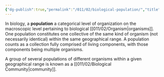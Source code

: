 ```yaml
---
{"dg-publish":true,"permalink":"/011/02/biological-population/","title":"Population (Biology)","tags":["BIOL305","BIOL412","BIOL422"],"noteIcon":"1","created":"2024-10-19T20:27:19.019-07:00","updated":"2024-10-03T22:30:54.047-07:00"}
---
```


In biology, a **population** a categorical level of organization on the macroscopic level pertaining to biological [[011/02/Organism\|organisms]]. One population constitutes one collective of the same kind of organism (not necessarily identical) within the same geographical range. A population counts as a collection fully comprised of living components, with those components being multiple organisms.

A group of several populations of different organisms within a given geographical range is known as a [[011/02/Biological Community\|community]].